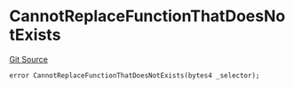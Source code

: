 # CannotReplaceFunctionThatDoesNotExists
[Git Source](https://github.com/thrackle-io/tron/blob/12b8f8795779c791ed3113763e21492860614b51/src/client/token/handler/diamond/HandlerDiamondLib.sol)


```solidity
error CannotReplaceFunctionThatDoesNotExists(bytes4 _selector);
```

